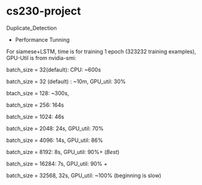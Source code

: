 # cs230-project
Duplicate_Detection
* Performance Tunning 

For siamese+LSTM, time is  for training 1 epoch (323232 training examples), GPU-Util is from nvidia-smi: 

batch_size = 32(default): CPU: ~600s


batch_size = 32 (default) : ~10m, GPU_util: 30%

btach_size = 128: ~300s, 

batch_size = 256: 164s 

batch_size = 1024: 46s 

batch_size = 2048: 24s, GPU_util: 70%

batch_size = 4096: 14s, GPU_util: 86%

batch_size = 8192: 8s, GPU_util: 90%+ (*Best*)

batch_size = 16284: 7s, GPU_util: 90% + 

batch_size = 32568, 32s, GPU_util: ~100% (beginning is slow)  
